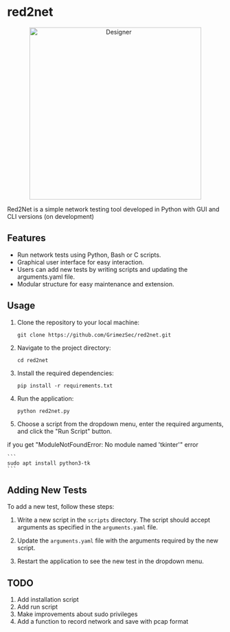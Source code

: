 # red2net

<p align="center">
    <img src="https://github.com/GrimezSec/red2net/assets/128565483/aced15f8-4cbe-4635-959b-284785cc8863" alt="Designer" style="width: 400px; height: auto; display: block; margin: 0 auto;"/>
</p>

Red2Net is a simple network testing tool developed in Python with GUI and CLI versions
(on development)

## Features

- Run network tests using Python, Bash or C scripts.
- Graphical user interface for easy interaction.
- Users can add new tests by writing scripts and updating the arguments.yaml file.
- Modular structure for easy maintenance and extension.
## Usage

1. Clone the repository to your local machine:

    ```
    git clone https://github.com/GrimezSec/red2net.git
    ```

2. Navigate to the project directory:

    ```
    cd red2net
    ```

3. Install the required dependencies:

    ```
    pip install -r requirements.txt
    ```

4. Run the application:

    ```
    python red2net.py
    ```

5. Choose a script from the dropdown menu, enter the required arguments, and click the "Run Script" button.

if you get "ModuleNotFoundError: No module named 'tkinter'" error 

    ```
    sudo apt install python3-tk
    ```


## Adding New Tests

To add a new test, follow these steps:

1. Write a new script in the `scripts` directory. The script should accept arguments as specified in the `arguments.yaml` file.

2. Update the `arguments.yaml` file with the arguments required by the new script.

3. Restart the application to see the new test in the dropdown menu.

## TODO
1. Add installation script
2. Add run script
3. Make improvements about sudo privileges
4. Add a function to record network and save with pcap format
